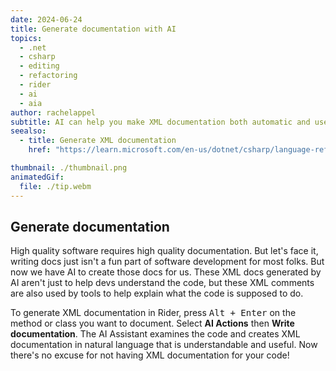 ```yaml
---
date: 2024-06-24
title: Generate documentation with AI
topics:
  - .net
  - csharp
  - editing
  - refactoring
  - rider
  - ai
  - aia
author: rachelappel
subtitle: AI can help you make XML documentation both automatic and useful.
seealso:
  - title: Generate XML documentation
    href: "https://learn.microsoft.com/en-us/dotnet/csharp/language-reference/xmldoc/"

thumbnail: ./thumbnail.png
animatedGif:
  file: ./tip.webm
---
```


## Generate documentation

High quality software requires high quality documentation. But let's face it, writing docs just isn't a fun part of software development for most folks.
But now we have AI to create those docs for us. These XML docs generated by AI aren't just to help devs understand the code, but these XML comments are also used by tools to help explain what the code is supposed to do.

To generate XML documentation in Rider, press <kbd>Alt + Enter</kbd> on the method or class you want to document. Select **AI Actions** then **Write documentation**.
The AI Assistant examines the code and creates XML documentation in natural language that is understandable and useful.
Now there's no excuse for not having XML documentation for your code!
